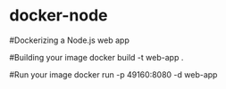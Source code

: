 # docker-node
#Dockerizing a Node.js web app

#Building your image
docker build -t web-app .

#Run your image
docker run -p 49160:8080 -d web-app


